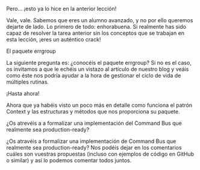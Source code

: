 Pero… ¡esto ya lo hice en la anterior lección!

Vale, vale. Sabemos que eres un alumno avanzado, y no por ello queremos dejarte de lado. Lo primero de todo: enhorabuena. Si realmente has sido capaz de resolver la tarea anterior sin los conceptos que se trabajan en esta lección, ¡eres un auténtico crack!


El paquete errgroup

La siguiente pregunta es: ¿conocéis el paquete errgroup? Si no es el caso, os invitamos a que le echéis un vistazo al artículo de nuestro blog y veáis como éste nos podría ayudar a la hora de gestionar el ciclo de vida de múltiples rutinas.


¡Hasta ahora!

Ahora que ya habéis visto un poco más en detalle como funciona el patrón Context y las estructuras y métodos que nos proporciona su paquete.


¿Os atrevéis a a formalizar una implementación del Command Bus que realmente sea production-ready?

¿Os atravéis a formalizar una implementación de Command Bus que realmente sea  production-ready? 
Nos podéis dejar en los comentarios cuáles son vuestras propuestas 
(incluso con ejemplos de código en GitHub o similar) y así lo podemos comentar todos juntos.